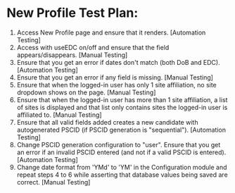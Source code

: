 # New Profile Test Plan:

1. Access New Profile page and ensure that it renders.
   [Automation Testing]
2. Access with useEDC on/off and ensure that the field appears/disappears.
   [Manual Testing]
3. Ensure that you get an error if dates don't match (both DoB and EDC).
   [Automation Testing]
4. Ensure that you get an error if any field is missing.
   [Manual Testing]
5. Ensure that when the logged-in user has only 1 site affiliation, no site dropdown
shows on the page.
   [Manual Testing]
6. Ensure that when the logged-in user has more than 1 site affiliation, a list of
sites is displayed and that list only contains sites the logged-in user
is affiliated to.
   [Manual Testing]
7. Ensure that all valid fields added creates a new candidate with
autogenerated PSCID (if PSCID generation is "sequential").
   [Automation Testing]
8. Change PSCID generation configuration to "user". Ensure that you
get an error if an invalid PSCID entered (and not if a valid PSCID is entered).
   [Automation Testing]
9. Change date format from 'YMd' to 'YM' in the Configuration module
and repeat steps 4 to 6 while asserting that database values being
saved are correct.
   [Manual Testing]
